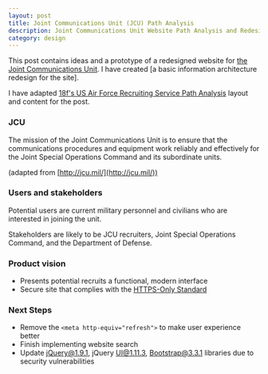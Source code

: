 ```yaml
---
layout: post
title: Joint Communications Unit (JCU) Path Analysis
description: Joint Communications Unit Website Path Analysis and Redesign
category: design
---
```


This post contains ideas and a prototype of a redesigned website for [the Joint Communications Unit](http://jcu.mil). I have created [a basic information architecture redesign for the site].

I have adapted [18f's US Air Force Recruiting Service Path Analysis](https://github.com/18F/afrs-pa/blob/master/README.md) layout and content for the post.

### JCU

The mission of the Joint Communications Unit is to ensure that the communications procedures and equipment work reliably and effectively for the Joint Special Operations Command and its subordinate units.

(adapted from [http://jcu.mil/](http://jcu.mil/))

### Users and stakeholders

Potential users are current military personnel and civilians who are interested in joining the unit.

Stakeholders are likely to be JCU recruiters, Joint Special Operations Command, and the Department of Defense.

### Product vision

* Presents potential recruits a functional, modern interface
* Secure site that complies with the [HTTPS-Only Standard](https://https.cio.gov/)

### Next Steps
* Remove the ```<meta http-equiv="refresh">``` to make user experience better
* Finish implementing website search
* Update jQuery@1.9.1, jQuery UI@1.11.3, Bootstrap@3.3.1 libraries due to security vulnerabilities
